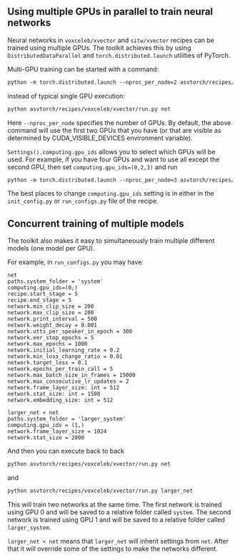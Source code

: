 ## Using multiple GPUs in parallel to train neural networks

Neural networks in `voxceleb/xvector` and `sitw/xvector` recipes can be trained using multiple GPUs. The toolkit achieves this by using `DistributedDataParallel` and `torch.distributed.launch` utilities of PyTorch.

Multi-GPU training can be started with a command:
```txt
python -m torch.distributed.launch --nproc_per_node=2 asvtorch/recipes/voxceleb/xvector/run.py net
```
instead of typical single GPU execution:
```txt
python asvtorch/recipes/voxceleb/xvector/run.py net
```
Here `--nproc_per_node` specifies the number of GPUs. By default, the above command will use the first two GPUs that you have (or that are visible as determined by CUDA_VISIBLE_DEVICES environment variable). 

`Settings().computing.gpu_ids` allows you to select which GPUs will be used. For example, if you have four GPUs and want to use all except the second GPU, then set `computing.gpu_ids=(0,2,3)` and run
```txt
python -m torch.distributed.launch --nproc_per_node=3 asvtorch/recipes/voxceleb/xvector/run.py net
```
The best places to change `computing.gpu_ids` setting is in either in the `init_config.py` or `run_configs.py` file of the recipe.


## Concurrent training of multiple models

The toolkit also makes it easy to simultaneously train multiple different models (one model per GPU).

For example, in `run_configs.py` you may have:
```
net
paths.system_folder = 'system'
computing.gpu_ids=(0,)
recipe.start_stage = 5
recipe.end_stage = 5
network.min_clip_size = 200
network.max_clip_size = 200
network.print_interval = 500
network.weight_decay = 0.001
network.utts_per_speaker_in_epoch = 300
network.eer_stop_epochs = 5
network.max_epochs = 1000
network.initial_learning_rate = 0.2
network.min_loss_change_ratio = 0.01
network.target_loss = 0.1
network.epochs_per_train_call = 5
network.max_batch_size_in_frames = 15000
network.max_consecutive_lr_updates = 2
network.frame_layer_size: int = 512
network.stat_size: int = 1500
network.embedding_size: int = 512

larger_net < net
paths.system_folder = 'larger_system'
computing.gpu_ids = (1,)
network.frame_layer_size = 1024
network.stat_size = 2000
```

And then you can execute back to back
```txt
python asvtorch/recipes/voxceleb/xvector/run.py net
```
and
```txt
python asvtorch/recipes/voxceleb/xvector/run.py larger_net
```

This will train two networks at the same time. The first network is trained using GPU 0 and will be saved to a relative folder called `system`. The second network is trained using GPU 1 and will be saved to a relative folder called `larger_system`.

`larger_net < net` means that `larger_net` will inherit settings from `net`. After that it will override some of the settings to make the networks different.
